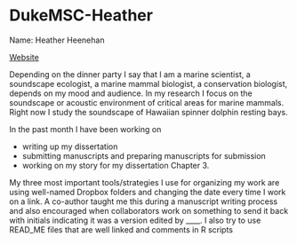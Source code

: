 # DukeMSC-Heather

Name: Heather Heenehan

[Website](http://sites.duke.edu/heatherheenehan/)

Depending on the dinner party I say that I am a marine scientist, a soundscape ecologist, a marine mammal biologist, a conservation biologist, depends on my mood and audience. In my research I focus on the soundscape or acoustic environment of critical areas for marine mammals. Right now I study the soundscape of Hawaiian spinner dolphin resting bays.

In the past month I have been working on 
* writing up my dissertation
* submitting manuscripts and preparing manuscripts for submission
* working on my story for my dissertation Chapter 3.

My three most important tools/strategies I use for organizing my work are using well-named Dropbox folders and changing the date every time I work on a link. A co-author taught me this during a manuscript writing process and also encouraged when collaborators work on something to send it back with initials indicating it was a version edited by ____. I also try to use READ_ME files that are well linked and comments in R scripts


